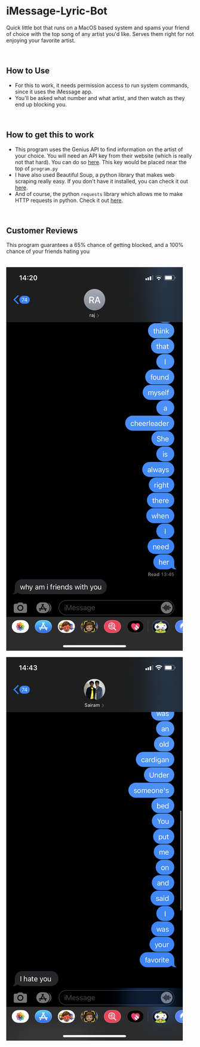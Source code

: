# iMessage-Lyric-Bot

Quick little bot that runs on a MacOS based system and spams your friend of choice with the top song of any artist you'd like. Serves them right for not enjoying your favorite artist.

<br>

## How to Use

- For this to work, it needs permission access to run system commands, since it uses the iMessage app.
- You'll be asked what number and what artist, and then watch as they end up blocking you.

<br>

## How to get this to work

- This program uses the Genius API to find information on the artist of your choice. You will need an API key from their website (which is really not that hard). You can do so [here](https://docs.genius.com/#/getting-started-h1). This key would be placed near the top of ```program.py```
- I have also used Beautiful Soup, a python library that makes web scraping really easy. If you don't have it installed, you can check it out [here](https://pypi.org/project/beautifulsoup4/).
- And of course, the python ```requests``` library which allows me to make HTTP requests in python. Check it out [here](https://pypi.org/project/requests/).

<br>

## Customer Reviews
This program guarantees a 65% chance of getting blocked, and a 100% chance of your friends hating you
<br>
<br>
<br>
![](https://github.com/shashanklal01/iMessage-Lyric-Bot/blob/main/a.PNG)

![](https://github.com/shashanklal01/iMessage-Lyric-Bot/blob/main/b.PNG)
